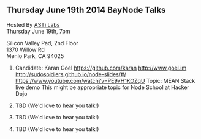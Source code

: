 ##  Thursday June 19th 2014 BayNode Talks

Hosted By [ASTi Labs](http://www.asti-usa.com)  
Thursday June 19th, 7pm

Silicon Valley Pad, 2nd Floor  
1370 Willow Rd  
Menlo Park, CA 94025


1. Candidate: Karan Goel https://github.com/karan  http://www.goel.im 
   http://sudosoldiers.github.io/node-slides/#/ 
   https://www.youtube.com/watch?v=PE9vH1KOZqU
   Topic: MEAN Stack live demo
   This might be appropriate topic for Node School at Hacker Dojo

2. TBD (We'd love to hear you talk!)
3. TBD (We'd love to hear you talk!)
4. TBD (We'd love to hear you talk!)

